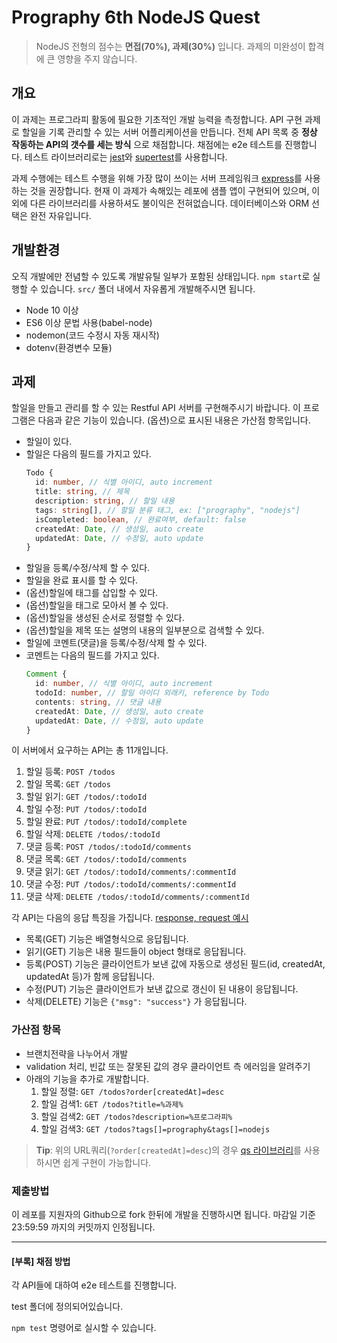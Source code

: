 # Prography 6th NodeJS Quest

> NodeJS 전형의 점수는 **면접(70%), 과제(30%)** 입니다. 과제의 미완성이 합격에 큰 영향을 주지 않습니다.

## 개요

이 과제는 프로그라피 활동에 필요한 기초적인 개발 능력을 측정합니다. API 구현 과제로 할일을 기록 관리할 수 있는 서버 어플리케이션을 만듭니다. 전체 API 목록 중 **정상 작동하는 API의 갯수를 세는 방식** 으로 채점합니다. 채점에는 e2e 테스트를 진행합니다. 테스트 라이브러리로는 [jest](https://jestjs.io/)와 [supertest](https://github.com/visionmedia/supertest)를 사용합니다.

과제 수행에는 테스트 수행을 위해 가장 많이 쓰이는 서버 프레임워크 [express](https://www.npmjs.com/package/express)를 사용하는 것을 권장합니다. 현재 이 과제가 속해있는 레포에 샘플 앱이 구현되어 있으며, 이외에 다른 라이브러리를 사용하셔도 불이익은 전혀없습니다. 데이터베이스와 ORM 선택은 완전 자유입니다.

## 개발환경

오직 개발에만 전념할 수 있도록 개발유틸 일부가 포함된 상태입니다. `npm start`로 실행할 수 있습니다.
`src/` 폴더 내에서 자유롭게 개발해주시면 됩니다.

- Node 10 이상
- ES6 이상 문법 사용(babel-node)
- nodemon(코드 수정시 자동 재시작)
- dotenv(환경변수 모듈)

## 과제

할일을 만들고 관리를 할 수 있는 Restful API 서버를 구현해주시기 바랍니다.
이 프로그램은 다음과 같은 기능이 있습니다. (옵션)으로 표시된 내용은 가산점 항목입니다.

- 할일이 있다.
- 할일은 다음의 필드를 가지고 있다.
  ```Typescript
  Todo {
    id: number, // 식별 아이디, auto increment
    title: string, // 제목
    description: string, // 할일 내용
    tags: string[], // 할일 분류 태그, ex: ["prography", "nodejs"]
    isCompleted: boolean, // 완료여부, default: false
    createdAt: Date, // 생성일, auto create
    updatedAt: Date, // 수정일, auto update
  }
  ```
- 할일을 등록/수정/삭제 할 수 있다.
- 할일을 완료 표시를 할 수 있다.
- (옵션)할일에 태그를 삽입할 수 있다.
- (옵션)할일을 태그로 모아서 볼 수 있다.
- (옵션)할일을 생성된 순서로 정렬할 수 있다.
- (옵션)할일을 제목 또는 설명의 내용의 일부분으로 검색할 수 있다.
- 할일에 코멘트(댓글)을 등록/수정/삭제 할 수 있다.
- 코멘트는 다음의 필드를 가지고 있다.
  ```Typescript
  Comment {
    id: number, // 식별 아이디, auto increment
    todoId: number, // 할일 아이디 외래키, reference by Todo
    contents: string, // 댓글 내용
    createdAt: Date, // 생성일, auto create
    updatedAt: Date, // 수정일, auto update
  }
  ```

이 서버에서 요구하는 API는 총 11개입니다.

1. 할일 등록: `POST /todos`
2. 할일 목록: `GET /todos`
3. 할일 읽기: `GET /todos/:todoId`
4. 할일 수정: `PUT /todos/:todoId`
5. 할일 완료: `PUT /todos/:todoId/complete`
6. 할일 삭제: `DELETE /todos/:todoId`
7. 댓글 등록: `POST /todos/:todoId/comments`
8. 댓글 목록: `GET /todos/:todoId/comments`
9. 댓글 읽기: `GET /todos/:todoId/comments/:commentId`
10. 댓글 수정: `PUT /todos/:todoId/comments/:commentId`
11. 댓글 삭제: `DELETE /todos/:todoId/comments/:commentId`

각 API는 다음의 응답 특징을 가집니다. [response, request 예시](./example.md)

- 목록(GET) 기능은 배열형식으로 응답됩니다.
- 읽기(GET) 기능은 내용 필드들이 object 형태로 응답됩니다.
- 등록(POST) 기능은 클라이언트가 보낸 값에 자동으로 생성된 필드(id, createdAt, updatedAt 등)가 함께 응답됩니다.
- 수정(PUT) 기능은 클라이언트가 보낸 값으로 갱신이 된 내용이 응답됩니다.
- 삭제(DELETE) 기능은 `{"msg": "success"}` 가 응답됩니다.

### 가산점 항목

- 브랜치전략을 나누어서 개발
- validation 처리, 빈값 또는 잘못된 값의 경우 클라이언트 측 에러임을 알려주기
- 아래의 기능을 추가로 개발합니다.
  1. 할일 정렬: `GET /todos?order[createdAt]=desc`
  2. 할일 검색1: `GET /todos?title=%과제%`
  3. 할일 검색2: `GET /todos?description=%프로그라피%`
  4. 할일 검색3: `GET /todos?tags[]=prography&tags[]=nodejs`

> **Tip**: 위의 URL쿼리(`?order[createdAt]=desc`)의 경우 [qs 라이브러리](https://www.npmjs.com/package/qs)를 사용하시면 쉽게 구현이 가능합니다.

### 제출방법

이 레포를 지원자의 Github으로 fork 한뒤에 개발을 진행하시면 됩니다. 마감일 기준 23:59:59 까지의 커밋까지 인정됩니다.

***

#### [부록] 채점 방법

각 API들에 대하여 e2e 테스트를 진행합니다.

test 폴더에 정의되어있습니다.

`npm test` 명령어로 실시할 수 있습니다.
